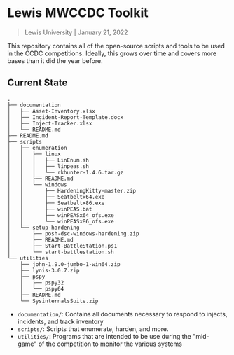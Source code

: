 # Lewis MWCCDC Toolkit
> Lewis University | January 21, 2022

This repository contains all of the open-source scripts and tools to be used in the CCDC competitions. Ideally, this grows over time and covers more bases than it did the year before.

## Current State
```text
.
├── documentation
│   ├── Asset-Inventory.xlsx
│   ├── Incident-Report-Template.docx
│   ├── Inject-Tracker.xlsx
│   └── README.md
├── README.md
├── scripts
│   ├── enumeration
│   │   ├── linux
│   │   │   ├── LinEnum.sh
│   │   │   ├── linpeas.sh
│   │   │   └── rkhunter-1.4.6.tar.gz
│   │   ├── README.md
│   │   └── windows
│   │       ├── HardeningKitty-master.zip
│   │       ├── Seatbeltx64.exe
│   │       ├── Seatbeltx86.exe
│   │       ├── winPEAS.bat
│   │       ├── winPEASx64_ofs.exe
│   │       └── winPEASx86_ofs.exe
│   └── setup-hardening
│       ├── posh-dsc-windows-hardening.zip
│       ├── README.md
│       ├── Start-BattleStation.ps1
│       └── start-battlestation.sh
└── utilities
    ├── john-1.9.0-jumbo-1-win64.zip
    ├── lynis-3.0.7.zip
    ├── pspy
    │   ├── pspy32
    │   └── pspy64
    ├── README.md
    └── SysinternalsSuite.zip
```

- `documentation/`: Contains all documents necessary to respond to injects, incidents, and track inventory
- `scripts/`: Scripts that enumerate, harden, and more.
- `utilities/`: Programs that are intended to be use during the "mid-game" of the competition to monitor the various systems
